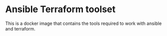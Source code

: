 
# Ansible Terraform toolset

This is a docker image that contains the tools required to work with ansible and terraform.